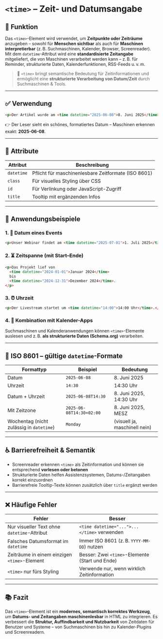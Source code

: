 # `<time>` – Zeit- und Datumsangabe

## 🧩 Funktion

Das `<time>`-Element wird verwendet, um **Zeitpunkte oder Zeiträume** anzugeben – sowohl für **Menschen sichtbar** als auch für **Maschinen interpretierbar** (z. B. Suchmaschinen, Kalender, Browser, Screenreader).  
Mit dem `datetime`-Attribut wird eine **standardisierte Zeitangabe** mitgeliefert, die von Maschinen verarbeitet werden kann – z. B. für Reminder, strukturierte Daten, Kalenderfunktionen, RSS-Feeds u. v. m.

> 📌 `<time>` bringt semantische Bedeutung für Zeitinformationen und ermöglicht eine **strukturierte Verarbeitung von Datum/Zeit** durch Suchmaschinen & Tools.

---

## ✅ Verwendung

```html
<p>Der Artikel wurde am <time datetime="2025-06-08">8. Juni 2025</time> veröffentlicht.</p>
```

👉 Der Leser sieht ein schönes, formatiertes Datum – Maschinen erkennen exakt: **2025-06-08**.

---

## 🔧 Attribute

| Attribut   | Beschreibung |
|------------|--------------|
| `datetime` | Pflicht für maschinenlesbare Zeitformate (ISO 8601) |
| `class`    | Für visuelles Styling über CSS |
| `id`       | Für Verlinkung oder JavaScript-Zugriff |
| `title`    | Tooltip mit ergänzenden Infos |

---

## 🎯 Anwendungsbeispiele

### 1. 📅 Datum eines Events

```html
<p>Unser Webinar findet am <time datetime="2025-07-01">1. Juli 2025</time> statt.</p>
```

### 2. ⏳ Zeitspanne (mit Start–Ende)

```html
<p>Das Projekt lief von 
  <time datetime="2024-01-01">Januar 2024</time> 
  bis 
  <time datetime="2024-12-31">Dezember 2024</time>.
</p>
```

### 3. ⏰ Uhrzeit

```html
<p>Der Livestream startet um <time datetime="14:00">14:00 Uhr</time>.</p>
```

### 4. 📆 Kombination mit Kalender-Apps

Suchmaschinen und Kalenderanwendungen können `<time>`-Elemente auslesen und z. B. **als strukturierte Daten (Schema.org)** verarbeiten.

---

## 🧠 ISO 8601 – gültige `datetime`-Formate

| Formattyp        | Beispiel               | Bedeutung                    |
|------------------|------------------------|------------------------------|
| Datum            | `2025-06-08`           | 8. Juni 2025                 |
| Uhrzeit          | `14:30`                | 14:30 Uhr                    |
| Datum + Uhrzeit  | `2025-06-08T14:30`     | 8. Juni 2025, 14:30 Uhr      |
| Mit Zeitzone     | `2025-06-08T14:30+02:00` | 8. Juni 2025, MESZ          |
| Wochentag (nicht zulässig in `datetime`) | `Monday` | (visuell ja, maschinell nein) |

---

## ♿ Barrierefreiheit & Semantik

- Screenreader erkennen `<time>` als Zeitinformation und können sie entsprechend **vorlesen oder betonen**
- Strukturierte Daten helfen Assistenzsystemen, Datums-/Zeitangaben korrekt einzuordnen
- Barrierefreie Tooltip-Texte können zusätzlich über `title` ergänzt werden

---

## ❌ Häufige Fehler

| Fehler                                       | Besser                                        |
|----------------------------------------------|-----------------------------------------------|
| Nur visueller Text ohne `datetime`-Attribut  | `<time datetime="...">...</time>` verwenden   |
| Falsches Datumsformat im `datetime`          | Immer ISO 8601 (z. B. `YYYY-MM-DD`) nutzen    |
| Zeiträume in einem einzigen `<time>`-Element | Besser: Zwei `<time>`-Elemente (Start und Ende) |
| `<time>` nur fürs Styling                    | Verwende nur, wenn wirklich Zeitinformation   |

---

## 📚 Fazit

Das `<time>`-Element ist ein **modernes, semantisch korrektes Werkzeug**, um **Datums- und Zeitangaben maschinenlesbar** in HTML zu integrieren. Es verbessert die **Struktur, Auffindbarkeit und Nutzbarkeit** von Zeitdaten für Benutzer und Systeme – von Suchmaschinen bis hin zu Kalender-Plugins und Screenreadern.
